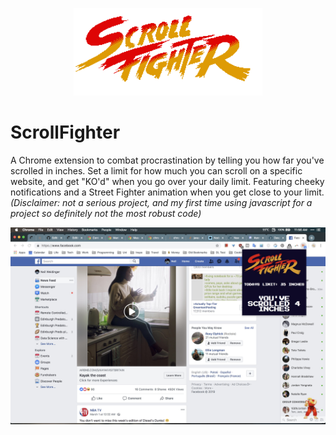 <p align="center">
    <img src="resources/scrollFighter.png" height="60%" width="60%">
</p>

# ScrollFighter
A Chrome extension to combat procrastination by telling you how far you've scrolled in inches. Set a limit for how much you can scroll on a specific website, and get "KO'd" when you go over your daily limit. Featuring cheeky notifications and a Street Fighter animation when you get close to your limit. 
*(Disclaimer: not a serious project, and my first time using javascript for a project so definitely not the most robust code)*


![alt text](https://raw.githubusercontent.com/neilweidinger/ScrollFighter/master/screenshots/Screen%20Shot%202019-03-03%20at%2011.56.43%20AM.jpg)
